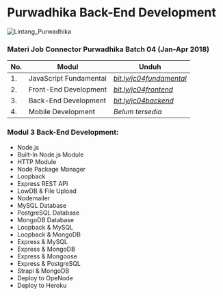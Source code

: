 # Purwadhika Back-End Development

![Lintang_Purwadhika](https://static.wixstatic.com/media/2e6af2_f69a4271c3534ae1869a7ed63e278b2b~mv2.png/v1/fill/w_246,h_39,al_c,usm_0.66_1.00_0.01/2e6af2_f69a4271c3534ae1869a7ed63e278b2b~mv2.png)

### Materi Job Connector Purwadhika Batch 04 (Jan-Apr 2018)

No.|Modul|Unduh
-----|-----|-----
1.|JavaScript Fundamental|*[bit.ly/jc04fundamental](https://github.com/LintangWisesa/Purwadhika-01-JS_Fundamental)*
2.|Front-End Development|*[bit.ly/jc04frontend](https://github.com/LintangWisesa/Purwadhika-JC04-02_FrontEndWeb)*
3.|Back-End Development|*[bit.ly/jc04backend](https://github.com/LintangWisesa/Purwadhika-JC04-03_BackEndWeb)*
4.|Mobile Development|*Belum tersedia*

### Modul 3 Back-End Development:

- Node.js
- Built-In Node.js Module
- HTTP Module
- Node Package Manager
- Loopback
- Express REST API
- LowDB & File Upload
- Nodemailer
- MySQL Database
- PostgreSQL Database
- MongoDB Database
- Loopback & MySQL
- Loopback & MongoDB
- Express & MySQL
- Express & MongoDB
- Express & Mongoose
- Express & PostgreSQL
- Strapi & MongoDB
- Deploy to OpeNode
- Deploy to Heroku
